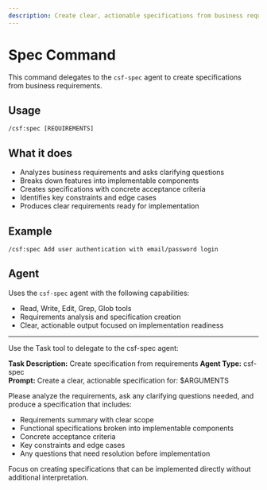 ```yaml
---
description: Create clear, actionable specifications from business requirements
---
```


# Spec Command

This command delegates to the `csf-spec` agent to create specifications from business requirements.

## Usage
```
/csf:spec [REQUIREMENTS]
```

## What it does
- Analyzes business requirements and asks clarifying questions
- Breaks down features into implementable components  
- Creates specifications with concrete acceptance criteria
- Identifies key constraints and edge cases
- Produces clear requirements ready for implementation

## Example
```
/csf:spec Add user authentication with email/password login
```

## Agent
Uses the `csf-spec` agent with the following capabilities:
- Read, Write, Edit, Grep, Glob tools
- Requirements analysis and specification creation
- Clear, actionable output focused on implementation readiness

---

Use the Task tool to delegate to the csf-spec agent:

**Task Description:** Create specification from requirements
**Agent Type:** csf-spec  
**Prompt:** Create a clear, actionable specification for: $ARGUMENTS

Please analyze the requirements, ask any clarifying questions needed, and produce a specification that includes:
- Requirements summary with clear scope
- Functional specifications broken into implementable components
- Concrete acceptance criteria  
- Key constraints and edge cases
- Any questions that need resolution before implementation

Focus on creating specifications that can be implemented directly without additional interpretation.